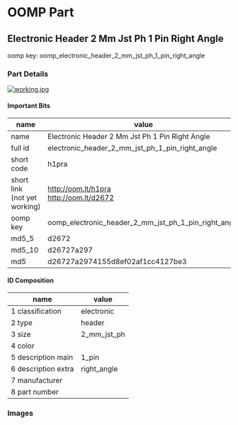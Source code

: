 # OOMP Part  
## Electronic Header 2 Mm Jst Ph 1 Pin Right Angle  
  
oomp key: oomp_electronic_header_2_mm_jst_ph_1_pin_right_angle  
  
### Part Details  
  
[![working.jpg](working_600.jpg)](working.jpg)  
  
#### Important Bits  
| name | value | 
| --- | --- | 
| name | Electronic Header 2 Mm Jst Ph 1 Pin Right Angle | 
| full id | electronic_header_2_mm_jst_ph_1_pin_right_angle | 
| short code | h1pra | 
| short link<br>(not yet working) | http://oom.lt/h1pra<br>http://oom.lt/d2672 | 
| oomp key | oomp_electronic_header_2_mm_jst_ph_1_pin_right_angle | 
| md5_5 | d2672 | 
| md5_10 | d26727a297 | 
| md5 | d26727a2974155d8ef02af1cc4127be3 | 
#### ID Composition  
| name | value | 
| --- | --- | 
| 1 classification | electronic | 
| 2 type | header | 
| 3 size | 2_mm_jst_ph | 
| 4 color |  | 
| 5 description main | 1_pin | 
| 6 description extra | right_angle | 
| 7 manufacturer |  | 
| 8 part number |  | 
### Images  

